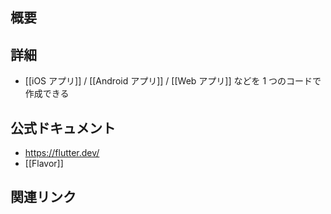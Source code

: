 ## 概要


## 詳細
- [[iOS アプリ]] / [[Android アプリ]] / [[Web アプリ]] などを 1 つのコードで作成できる

## 公式ドキュメント
- https://flutter.dev/
- [[Flavor]]

## 関連リンク

